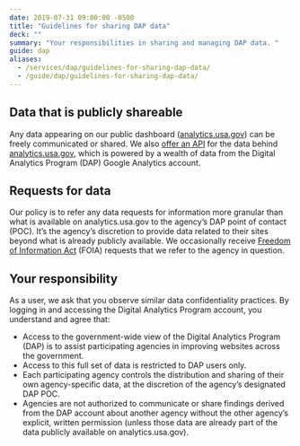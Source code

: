 ```yaml
---
date: 2019-07-31 09:00:00 -0500
title: "Guidelines for sharing DAP data"
deck: ""
summary: "Your responsibilities in sharing and managing DAP data. "
guide: dap
aliases:
  - /services/dap/guidelines-for-sharing-dap-data/
  - /guide/dap/guidelines-for-sharing-dap-data/
---
```




## Data that is publicly shareable
Any data appearing on our public dashboard ([analytics.usa.gov](https://analytics.usa.gov/)) can be freely communicated or shared. We also [offer an API](https://open.gsa.gov/api/dap/) for the data behind [analytics.usa.gov](https://analytics.usa.gov/), which is powered by a wealth of data from the Digital Analytics Program (DAP) Google Analytics account.

## Requests for data
Our policy is to refer any data requests for information more granular than what is available on analytics.usa.gov to the agency’s DAP point of contact (POC). It’s the agency’s discretion to provide data related to their sites beyond what is already publicly available. We occasionally receive [Freedom of Information Act](https://www.foia.gov/) (FOIA) requests that we refer to the agency in question.

## Your responsibility
As a user, we ask that you observe similar data confidentiality practices. By logging in and accessing the Digital Analytics Program account, you understand and agree that: 

- Access to the government-wide view of the Digital Analytics Program (DAP) is to assist participating agencies in improving websites across the government.
- Access to this full set of data is restricted to DAP users only.
- Each participating agency controls the distribution and sharing of their own agency-specific data, at the discretion of the agency’s designated DAP POC.
- Agencies are not authorized to communicate or share findings derived from the DAP account about another agency without the other agency’s explicit, written permission (unless those data are already part of the data publicly available on analytics.usa.gov).
